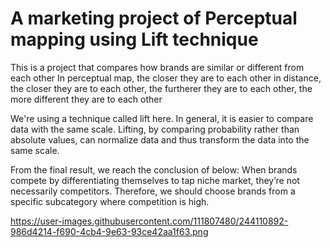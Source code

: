 # A marketing project of Perceptual mapping using Lift technique
This is a project that compares how brands are similar or different from each other
In perceptual map, the closer they are to each other in distance, the closer they are to each other, the furtherer they are to each other, the more different they are to each other

We're using a technique called lift here. In general, it is easier to compare data with the same scale. Lifting, by comparing probability rather than absolute values, can normalize data and thus transform the data into the same scale.

From the final result, we reach the conclusion of below:
When brands compete by differentiating themselves to tap niche market, they’re not necessarily competitors. Therefore, we should choose brands from a specific subcategory where competition is high.

https://user-images.githubusercontent.com/111807480/244110892-986d4214-f690-4cb4-9e63-93ce42aa1f63.png
